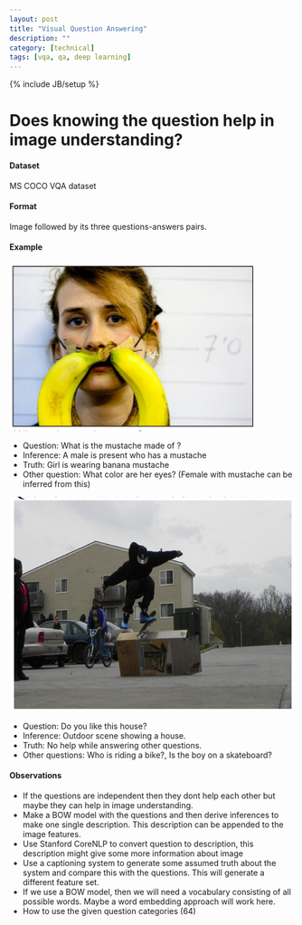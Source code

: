 ```yaml
---
layout: post
title: "Visual Question Answering"
description: ""
category: [technical]
tags: [vqa, qa, deep learning]
---
```

{% include JB/setup %}


# Does knowing the question help in image understanding?

#### Dataset

MS COCO VQA dataset 

#### Format

Image followed by its three questions-answers pairs.

#### Example

![](/images/coco1.png)

- Question: What is the mustache made of ?
- Inference: A male is present who has a mustache
- Truth: Girl is wearing banana mustache
- Other question: What color are her eyes? (Female with mustache can be inferred from this)

![](/images/coco2.png)

- Question: Do you like this house?
- Inference: Outdoor scene showing a house. 
- Truth: No help while answering other questions.
- Other questions: Who is riding a bike?, Is the boy on a skateboard?

#### Observations

- If the questions are independent then they dont help each other but maybe they can help in image understanding.
- Make a BOW model with the questions and then derive inferences to make one single description. This description can be appended to the image features.
- Use Stanford CoreNLP to convert question to description, this description might give some more information about image
- Use a captioning system to generate some assumed truth about the system and compare this with the questions. This will generate a different feature set. 
- If we use a BOW model, then we will need a vocabulary consisting of all possible words. Maybe a word embedding approach will work here. 
- How to use the given question categories (64)



